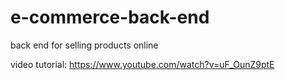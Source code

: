 # e-commerce-back-end

back end for selling products online

video tutorial: https://www.youtube.com/watch?v=uF_OunZ9ptE
